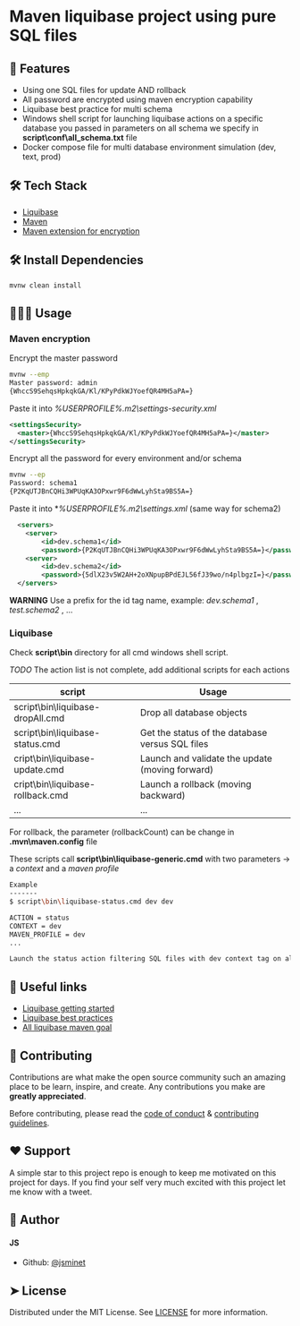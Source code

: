 
# <p align="left">Maven liquibase project using pure SQL files</p>
  
    
## 🧐 Features    
- Using one SQL files for update AND rollback
- All password are encrypted using maven encryption capability
- Liquibase best practice for multi schema
- Windows shell script for launching liquibase actions on a specific database you passed in parameters on all schema we specify in **script\conf\all_schema.txt** file
- Docker compose file for multi database environment simulation (dev, text, prod)
        
## 🛠️ Tech Stack
- [Liquibase](https://www.liquibase.org/)
- [Maven](https://maven.apache.org/)
- [Maven extension for encryption](https://github.com/shyiko/servers-maven-extension)
    
## 🛠️ Install Dependencies    
```bash
mvnw clean install
```
        
## 🧑🏻‍💻 Usage

### Maven encryption

Encrypt the master password
```bash
mvnw --emp
Master password: admin
{WhccS9SehqsHpkqkGA/Kl/KPyPdkWJYoefQR4MH5aPA=}
```
Paste it into *%USERPROFILE%\.m2\settings-security.xml* 

```xml
<settingsSecurity>
  <master>{WhccS9SehqsHpkqkGA/Kl/KPyPdkWJYoefQR4MH5aPA=}</master>
</settingsSecurity>
```
Encrypt all the password for every environment and/or schema
```bash
mvnw --ep
Password: schema1
{P2KqUTJBnCQHi3WPUqKA3OPxwr9F6dWwLyhSta9BS5A=}
```
Paste it into **%USERPROFILE%\.m2\settings.xml* (same way for schema2)

```xml
  <servers>
	<server>
        <id>dev.schema1</id>
        <password>{P2KqUTJBnCQHi3WPUqKA3OPxwr9F6dWwLyhSta9BS5A=}</password></server>
	<server>
        <id>dev.schema2</id>
        <password>{5dlX23v5W2AH+2oXNpupBPdEJL56fJ39wo/n4plbgzI=}</password></server>
  </servers>

```
**WARNING** Use a prefix for the id tag name, example: *dev.schema1* , *test.schema2* , ...

### Liquibase
Check **script\bin** directory for all cmd windows shell script.

*TODO* The action list is not complete, add additional scripts for each actions

|script|Usage|
|-|-|
|script\bin\liquibase-dropAll.cmd|Drop all database objects|
|script\bin\liquibase-status.cmd| Get the status of the database versus SQL files|
|cript\bin\liquibase-update.cmd|Launch and validate the update (moving forward)|
|cript\bin\liquibase-rollback.cmd|Launch a rollback (moving backward)|
|...|...|

For rollback, the parameter (rollbackCount) can be change in **.mvn\maven.config** file

These scripts call **script\bin\liquibase-generic.cmd** with two parameters -> a *context* and a *maven profile*

```bash
Example
-------
$ script\bin\liquibase-status.cmd dev dev

ACTION = status
CONTEXT = dev
MAVEN_PROFILE = dev
...

Launch the status action filtering SQL files with dev context tag on all schemas that are part of dev environment
```
        
## 🙇 Useful links
- [Liquibase getting started](https://docs.liquibase.com/start/get-started/liquibase-sql.html)    
- [Liquibase best practices](https://docs.liquibase.com/concepts/bestpractices.html)
- [All liquibase maven goal](https://docs.liquibase.com/tools-integrations/maven/commands/home.html)

        
## 🍰 Contributing    
Contributions are what make the open source community such an amazing place to be learn, inspire, and create. Any contributions you make are **greatly appreciated**.

Before contributing, please read the [code of conduct](CODE_OF_CONDUCT.md) & [contributing guidelines](CONTRIBUTING.md).
        
## ❤️ Support  
A simple star to this project repo is enough to keep me motivated on this project for days. If you find your self very much excited with this project let me know with a tweet.
        
## 🙇 Author
#### JS
- Github: [@jsminet](https://github.com/jsminet)
        
## ➤ License
Distributed under the MIT License. See [LICENSE](LICENSE) for more information.
        